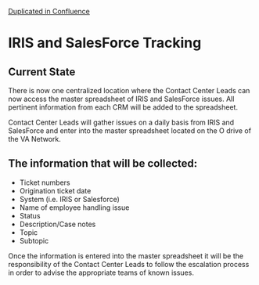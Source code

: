 [Duplicated in Confluence](https://vfs.atlassian.net/wiki/spaces/Contact/pages/1859780781/IRIS+and+SalesForce+Tracking)

# IRIS and SalesForce Tracking

## Current State

There is now one centralized location where the Contact Center Leads can now access the master spreadsheet of IRIS and SalesForce issues.  All pertinent information from each CRM will be added to the spreadsheet.

Contact Center Leads will gather issues on a daily basis from IRIS and SalesForce and enter into the master spreadsheet located on 
the O drive of the VA Network.  

## The information that will be collected:

- Ticket numbers
- Origination ticket date
- System (i.e. IRIS or Salesforce)
- Name of employee handling issue
- Status
- Description/Case notes 
- Topic
- Subtopic


Once the information is entered into the master spreadsheet it will be the responsibility of the Contact Center Leads to follow the escalation process in order to advise the appropriate teams of known issues.  
